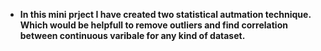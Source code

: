  - **In this mini prject I have created two statistical autmation technique. Which would be helpfull to remove outliers and find correlation between continuous varibale for any kind of dataset.**
